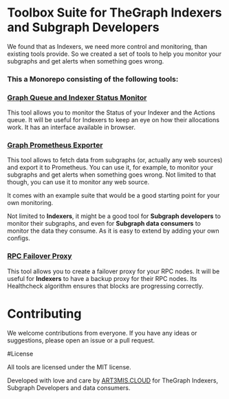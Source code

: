 # Toolbox Suite for TheGraph Indexers and Subgraph Developers

We found that as Indexers, we need more control and monitoring, than existing tools provide. So we created a set of tools to help you monitor your subgraphs and get alerts when something goes wrong. 

### This a Monorepo consisting of the following tools:

### [Graph Queue and Indexer Status Monitor](graph-queue-status)

This tool allows you to monitor the Status of your Indexer and the Actions queue. It will be useful for Indexers to keep an eye on how their allocations work. It has an interface available in browser.

### [Graph Prometheus Exporter](graph-prom-exporter)

This tool allows to fetch data from subgraphs (or, actually any web sources) and export it to Prometheus. You can use it, for example, to monitor your subgraphs and get alerts when something goes wrong. Not limited to that though, you can use it to monitor any web source.

It comes with an example suite that would be a good starting point for your own monitoring.

Not limited to **Indexers**, it might be a good tool for **Subgraph developers** to monitor their subgraphs, and even for **Subgraph data consumers** to monitor the data they consume. As it is easy to extend by adding your own configs.

### [RPC Failover Proxy](rpc-failover-proxy)

This tool allows you to create a failover proxy for your RPC nodes. It will be useful for **Indexers** to have a backup proxy for their RPC nodes. Its Healthcheck algorithm ensures that blocks are progressing correctly. 

# Contributing

We welcome contributions from everyone. If you have any ideas or suggestions, please open an issue or a pull request.

#License

All tools are licensed under the MIT license.

Developed with love and care by [ART3MIS.CLOUD](https://art3mis.cloud) for TheGraph Indexers, Subgraph Developers and data consumers.
